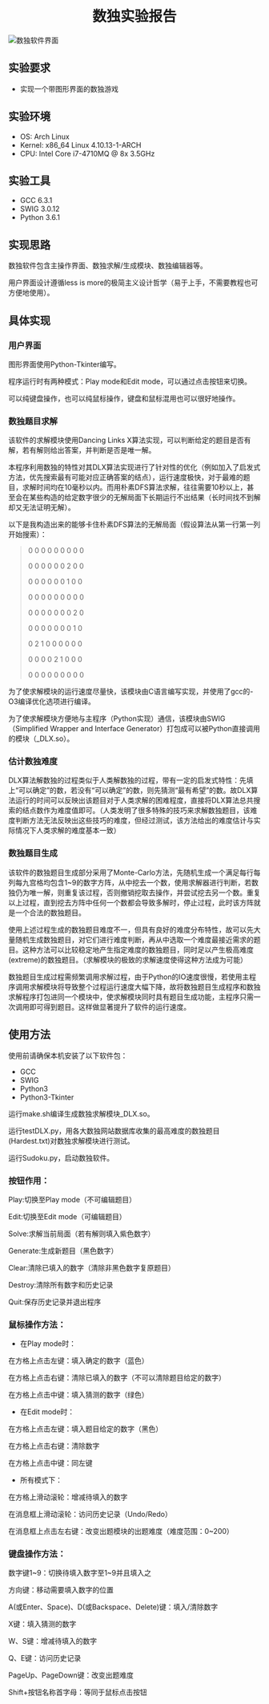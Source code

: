 # <center>数独实验报告</center>

![数独软件界面](https://raw.githubusercontent.com/mlzeng/Sudoku/master/Screenshot.png "数独软件界面")

## 实验要求
+ 实现一个带图形界面的数独游戏

## 实验环境
+ OS: Arch Linux 
+ Kernel: x86\_64 Linux 4.10.13-1-ARCH
+ CPU: Intel Core i7-4710MQ @ 8x 3.5GHz

## 实验工具
+ GCC 6.3.1 
+ SWIG 3.0.12
+ Python 3.6.1

## 实现思路
数独软件包含主操作界面、数独求解/生成模块、数独编辑器等。

用户界面设计遵循less is more的极简主义设计哲学（易于上手，不需要教程也可方便地使用）。

## 具体实现
### 用户界面
图形界面使用Python-Tkinter编写。

程序运行时有两种模式：Play mode和Edit mode，可以通过点击按钮来切换。

可以纯键盘操作，也可以纯鼠标操作，键盘和鼠标混用也可以很好地操作。

### 数独题目求解
该软件的求解模块使用Dancing Links X算法实现，可以判断给定的题目是否有解，若有解则给出答案，并判断是否是唯一解。

本程序利用数独的特性对其DLX算法实现进行了针对性的优化（例如加入了启发式方法，优先搜索最有可能对应正确答案的结点），运行速度极快，对于最难的题目，求解时间均在10毫秒以内。而用朴素DFS算法求解，往往需要10秒以上，甚至会在某些构造的给定数字很少的无解局面下长期运行不出结果（长时间找不到解却又无法证明无解）。

以下是我构造出来的能够卡住朴素DFS算法的无解局面（假设算法从第一行第一列开始搜索）：
> 0 0 0 0 0 0 0 0 0
>
> 0 0 0 0 0 0 2 0 0
>
> 0 0 0 0 0 0 1 0 0
>
> 0 0 0 0 0 0 0 0 0
>
> 0 0 0 0 0 0 0 2 0
>
> 0 0 0 0 0 0 0 1 0
>
> 0 2 1 0 0 0 0 0 0
>
> 0 0 0 0 2 1 0 0 0
>
> 0 0 0 0 0 0 0 0 0

为了使求解模块的运行速度尽量快，该模块由C语言编写实现，并使用了gcc的-O3编译优化选项进行编译。

为了使求解模块方便地与主程序（Python实现）通信，该模块由SWIG（Simplified Wrapper and Interface Generator）打包成可以被Python直接调用的模块（\_DLX.so）。

### 估计数独难度
DLX算法解数独的过程类似于人类解数独的过程，带有一定的启发式特性：先填上“可以确定”的数，若没有“可以确定”的数，则先猜测“最有希望”的数。故DLX算法运行的时间可以反映出该题目对于人类求解的困难程度，直接将DLX算法总共搜索的结点数作为难度值即可。（人类发明了很多特殊的技巧来求解数独题目，该难度判断方法无法反映出这些技巧的难度，但经过测试，该方法给出的难度估计与实际情况下人类求解的难度基本一致）

### 数独题目生成
该软件的数独题目生成部分采用了Monte-Carlo方法，先随机生成一个满足每行每列每九宫格均包含1~9的数字方阵，从中挖去一个数，使用求解器进行判断，若数独仍为唯一解，则重复该过程，否则撤销挖取去操作，并尝试挖去另一个数。重复以上过程，直到挖去方阵中任何一个数都会导致多解时，停止过程，此时该方阵就是一个合法的数独题目。

使用上述过程生成的数独题目难度不一，但具有良好的难度分布特性，故可以先大量随机生成数独题目，对它们进行难度判断，再从中选取一个难度最接近需求的题目。这种方法可以比较稳定地产生指定难度的数独题目，同时足以产生极高难度(extreme)的数独题目。（求解模块的极致的求解速度使得这种方法成为可能）

数独题目生成过程需频繁调用求解过程，由于Python的IO速度很慢，若使用主程序调用求解模块将导致整个过程运行速度大幅下降，故将数独题目生成程序和数独求解程序打包进同一个模块中，使求解模块同时具有题目生成功能，主程序只需一次调用即可得到题目。这样做显著提升了软件的运行速度。

## 使用方法
使用前请确保本机安装了以下软件包：
+ GCC
+ SWIG
+ Python3
+ Python3-Tkinter

运行make.sh编译生成数独求解模块\_DLX.so。

运行testDLX.py，用各大数独网站数据库收集的最高难度的数独题目(Hardest.txt)对数独求解模块进行测试。

运行Sudoku.py，启动数独软件。

### 按钮作用：
Play:切换至Play mode（不可编辑题目）

Edit:切换至Edit mode（可编辑题目）

Solve:求解当前局面（若有解则填入紫色数字）

Generate:生成新题目（黑色数字）

Clear:清除已填入的数字（清除非黑色数字复原题目）

Destroy:清除所有数字和历史记录

Quit:保存历史记录并退出程序

### 鼠标操作方法：
+ 在Play mode时：

在方格上点击左键：填入确定的数字（蓝色）

在方格上点击右键：清除已填入的数字（不可以清除题目给定的数字）

在方格上点击中键：填入猜测的数字（绿色）

+ 在Edit mode时：

在方格上点击左键：填入题目给定的数字（黑色）

在方格上点击右键：清除数字

在方格上点击中键：同左键

+ 所有模式下：

在方格上滑动滚轮：增减待填入的数字

在消息框上滑动滚轮：访问历史记录（Undo/Redo）

在消息框上点击左右键：改变出题模块的出题难度（难度范围：0~200）

### 键盘操作方法：
数字键1~9：切换待填入数字至1~9并且填入之

方向键：移动需要填入数字的位置

A(或Enter、Space)、D(或Backspace、Delete)键：填入/清除数字

X键：填入猜测的数字

W、S键：增减待填入的数字

Q、E键：访问历史记录

PageUp、PageDown键：改变出题难度

Shift+按钮名称首字母：等同于鼠标点击按钮